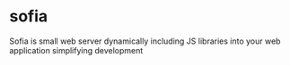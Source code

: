 # sofia
Sofia is small web server dynamically including JS libraries into your web application simplifying development
